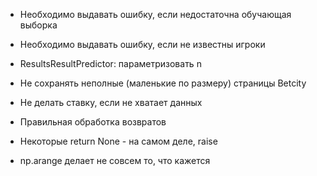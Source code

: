 * Необходимо выдавать ошибку, если недостаточна обучающая выборка
* Необходимо выдавать ошибку, если не известны игроки
* ResultsResultPredictor: параметризовать n

* Не сохранять неполные (маленькие по размеру) страницы Betcity
* Не делать ставку, если не хватает данных
* Правильная обработка возвратов

* Некоторые return None - на самом деле, raise
* np.arange делает не совсем то, что кажется
